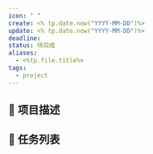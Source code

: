 ```yaml
---
icon: " "
create: <% tp.date.now("YYYY-MM-DD")%>
update: <% tp.date.now("YYYY-MM-DD")%>
deadline:
status: 待完成
aliases:
  - <%tp.file.title%>
tags:
  - project
---
```

## 📄 项目描述



## 📅 任务列表




